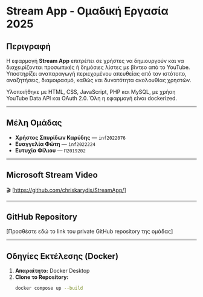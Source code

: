 # Stream App - Ομαδική Εργασία 2025

##  Περιγραφή

Η εφαρμογή **Stream App** επιτρέπει σε χρήστες να δημιουργούν και να διαχειρίζονται προσωπικές ή δημόσιες λίστες με βίντεο από το YouTube. Υποστηρίζει αναπαραγωγή περιεχομένου απευθείας από τον ιστότοπο, αναζητήσεις, διαμοιρασμό, καθώς και δυνατότητα ακολουθίας χρηστών.

Υλοποιήθηκε με HTML, CSS, JavaScript, PHP και MySQL, με χρήση YouTube Data API και OAuth 2.0. Όλη η εφαρμογή είναι dockerized.

---

##  Μέλη Ομάδας

- **Χρήστος Σπυρίδων Καρύδης** — `inf2022076`  
- **Ευαγγελία Φώτη** — `inf2022224`  
- **Ευτυχία Φίλιου** — `Π2019202`

---

##  Microsoft Stream Video

🎬 [https://github.com/chriskarydis/StreamApp/]  

---

##  GitHub Repository

 [Προσθέστε εδώ το link του private GitHub repository της ομάδας]

---

##  Οδηγίες Εκτέλεσης (Docker)

1. **Απαραίτητο:** Docker Desktop
2. **Clone το Repository:**
   ```bash
   docker compose up --build
